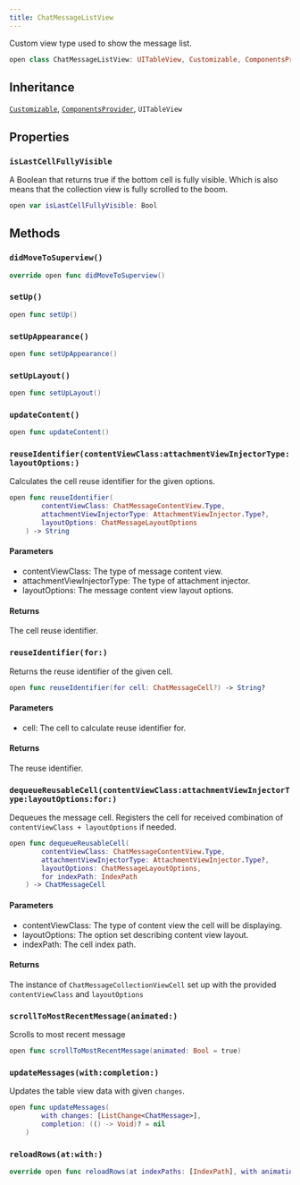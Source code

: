 ```yaml
---
title: ChatMessageListView
---
```


Custom view type used to show the message list.

``` swift
open class ChatMessageListView: UITableView, Customizable, ComponentsProvider 
```

## Inheritance

[`Customizable`](../../common-views/customizable), [`ComponentsProvider`](../../utils/components-provider), `UITableView`

## Properties

### `isLastCellFullyVisible`

A Boolean that returns true if the bottom cell is fully visible.
Which is also means that the collection view is fully scrolled to the boom.

``` swift
open var isLastCellFullyVisible: Bool 
```

## Methods

### `didMoveToSuperview()`

``` swift
override open func didMoveToSuperview() 
```

### `setUp()`

``` swift
open func setUp() 
```

### `setUpAppearance()`

``` swift
open func setUpAppearance() 
```

### `setUpLayout()`

``` swift
open func setUpLayout() 
```

### `updateContent()`

``` swift
open func updateContent() 
```

### `reuseIdentifier(contentViewClass:attachmentViewInjectorType:layoutOptions:)`

Calculates the cell reuse identifier for the given options.

``` swift
open func reuseIdentifier(
        contentViewClass: ChatMessageContentView.Type,
        attachmentViewInjectorType: AttachmentViewInjector.Type?,
        layoutOptions: ChatMessageLayoutOptions
    ) -> String 
```

#### Parameters

  - contentViewClass: The type of message content view.
  - attachmentViewInjectorType: The type of attachment injector.
  - layoutOptions: The message content view layout options.

#### Returns

The cell reuse identifier.

### `reuseIdentifier(for:)`

Returns the reuse identifier of the given cell.

``` swift
open func reuseIdentifier(for cell: ChatMessageCell?) -> String? 
```

#### Parameters

  - cell: The cell to calculate reuse identifier for.

#### Returns

The reuse identifier.

### `dequeueReusableCell(contentViewClass:attachmentViewInjectorType:layoutOptions:for:)`

Dequeues the message cell. Registers the cell for received combination of `contentViewClass + layoutOptions`
if needed.

``` swift
open func dequeueReusableCell(
        contentViewClass: ChatMessageContentView.Type,
        attachmentViewInjectorType: AttachmentViewInjector.Type?,
        layoutOptions: ChatMessageLayoutOptions,
        for indexPath: IndexPath
    ) -> ChatMessageCell 
```

#### Parameters

  - contentViewClass: The type of content view the cell will be displaying.
  - layoutOptions: The option set describing content view layout.
  - indexPath: The cell index path.

#### Returns

The instance of `ChatMessageCollectionViewCell` set up with the provided `contentViewClass` and `layoutOptions`

### `scrollToMostRecentMessage(animated:)`

Scrolls to most recent message

``` swift
open func scrollToMostRecentMessage(animated: Bool = true) 
```

### `updateMessages(with:completion:)`

Updates the table view data with given `changes`.

``` swift
open func updateMessages(
        with changes: [ListChange<ChatMessage>],
        completion: (() -> Void)? = nil
    ) 
```

### `reloadRows(at:with:)`

``` swift
override open func reloadRows(at indexPaths: [IndexPath], with animation: UITableView.RowAnimation) 
```
